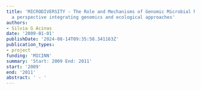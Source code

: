 ```yaml
---
title: 'MICRODIVERSITY - The Role and Mechanisms of Genomic Microbial Microdiversity:
  a perspective integrating genomics and ecological approaches'
authors:
- Silvia G Acinas
date: '2009-01-01'
publishDate: '2024-08-14T09:35:58.341163Z'
publication_types:
- project
funding: 'MICINN'
summary: 'Start: 2009 End: 2011'
start: '2009'
end: '2011'
abstract: ' - '
---
```


